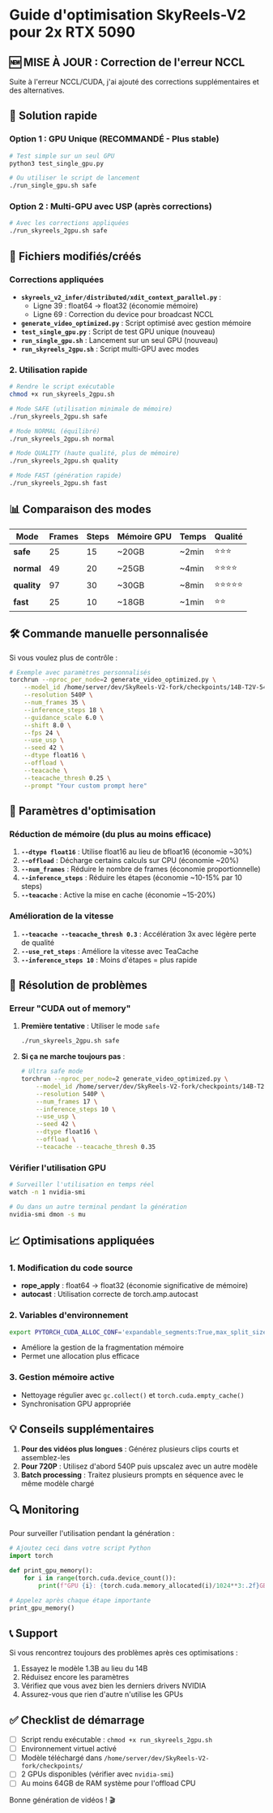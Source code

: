 # Guide d'optimisation SkyReels-V2 pour 2x RTX 5090

## 🆕 MISE À JOUR : Correction de l'erreur NCCL

Suite à l'erreur NCCL/CUDA, j'ai ajouté des corrections supplémentaires et des alternatives.

## 🚀 Solution rapide

### Option 1 : GPU Unique (RECOMMANDÉ - Plus stable)

```bash
# Test simple sur un seul GPU
python3 test_single_gpu.py

# Ou utiliser le script de lancement
./run_single_gpu.sh safe
```

### Option 2 : Multi-GPU avec USP (après corrections)

```bash
# Avec les corrections appliquées
./run_skyreels_2gpu.sh safe
```

## 📝 Fichiers modifiés/créés

### Corrections appliquées
- **`skyreels_v2_infer/distributed/xdit_context_parallel.py`** : 
  - Ligne 39 : float64 → float32 (économie mémoire)
  - Ligne 69 : Correction du device pour broadcast NCCL
- **`generate_video_optimized.py`** : Script optimisé avec gestion mémoire
- **`test_single_gpu.py`** : Script de test GPU unique (nouveau)
- **`run_single_gpu.sh`** : Lancement sur un seul GPU (nouveau)
- **`run_skyreels_2gpu.sh`** : Script multi-GPU avec modes

### 2. Utilisation rapide

```bash
# Rendre le script exécutable
chmod +x run_skyreels_2gpu.sh

# Mode SAFE (utilisation minimale de mémoire)
./run_skyreels_2gpu.sh safe

# Mode NORMAL (équilibré)
./run_skyreels_2gpu.sh normal

# Mode QUALITY (haute qualité, plus de mémoire)
./run_skyreels_2gpu.sh quality

# Mode FAST (génération rapide)
./run_skyreels_2gpu.sh fast
```

## 📊 Comparaison des modes

| Mode | Frames | Steps | Mémoire GPU | Temps | Qualité |
|------|--------|-------|-------------|-------|---------|
| **safe** | 25 | 15 | ~20GB | ~2min | ⭐⭐⭐ |
| **normal** | 49 | 20 | ~25GB | ~4min | ⭐⭐⭐⭐ |
| **quality** | 97 | 30 | ~30GB | ~8min | ⭐⭐⭐⭐⭐ |
| **fast** | 25 | 10 | ~18GB | ~1min | ⭐⭐ |

## 🛠️ Commande manuelle personnalisée

Si vous voulez plus de contrôle :

```bash
# Exemple avec paramètres personnalisés
torchrun --nproc_per_node=2 generate_video_optimized.py \
    --model_id /home/server/dev/SkyReels-V2-fork/checkpoints/14B-T2V-540P \
    --resolution 540P \
    --num_frames 35 \
    --inference_steps 18 \
    --guidance_scale 6.0 \
    --shift 8.0 \
    --fps 24 \
    --use_usp \
    --seed 42 \
    --dtype float16 \
    --offload \
    --teacache \
    --teacache_thresh 0.25 \
    --prompt "Your custom prompt here"
```

## 🔧 Paramètres d'optimisation

### Réduction de mémoire (du plus au moins efficace)

1. **`--dtype float16`** : Utilise float16 au lieu de bfloat16 (économie ~30%)
2. **`--offload`** : Décharge certains calculs sur CPU (économie ~20%)
3. **`--num_frames`** : Réduire le nombre de frames (économie proportionnelle)
4. **`--inference_steps`** : Réduire les étapes (économie ~10-15% par 10 steps)
5. **`--teacache`** : Active la mise en cache (économie ~15-20%)

### Amélioration de la vitesse

1. **`--teacache --teacache_thresh 0.3`** : Accélération 3x avec légère perte de qualité
2. **`--use_ret_steps`** : Améliore la vitesse avec TeaCache
3. **`--inference_steps 10`** : Moins d'étapes = plus rapide

## 🐛 Résolution de problèmes

### Erreur "CUDA out of memory"

1. **Première tentative** : Utiliser le mode `safe`
   ```bash
   ./run_skyreels_2gpu.sh safe
   ```

2. **Si ça ne marche toujours pas** :
   ```bash
   # Ultra safe mode
   torchrun --nproc_per_node=2 generate_video_optimized.py \
       --model_id /home/server/dev/SkyReels-V2-fork/checkpoints/14B-T2V-540P \
       --resolution 540P \
       --num_frames 17 \
       --inference_steps 10 \
       --use_usp \
       --seed 42 \
       --dtype float16 \
       --offload \
       --teacache --teacache_thresh 0.35
   ```

### Vérifier l'utilisation GPU

```bash
# Surveiller l'utilisation en temps réel
watch -n 1 nvidia-smi

# Ou dans un autre terminal pendant la génération
nvidia-smi dmon -s mu
```

## 📈 Optimisations appliquées

### 1. Modification du code source
- **rope_apply** : float64 → float32 (économie significative de mémoire)
- **autocast** : Utilisation correcte de torch.amp.autocast

### 2. Variables d'environnement
```bash
export PYTORCH_CUDA_ALLOC_CONF='expandable_segments:True,max_split_size_mb:512'
```
- Améliore la gestion de la fragmentation mémoire
- Permet une allocation plus efficace

### 3. Gestion mémoire active
- Nettoyage régulier avec `gc.collect()` et `torch.cuda.empty_cache()`
- Synchronisation GPU appropriée

## 💡 Conseils supplémentaires

1. **Pour des vidéos plus longues** : Générez plusieurs clips courts et assemblez-les
2. **Pour 720P** : Utilisez d'abord 540P puis upscalez avec un autre modèle
3. **Batch processing** : Traitez plusieurs prompts en séquence avec le même modèle chargé

## 🔍 Monitoring

Pour surveiller l'utilisation pendant la génération :

```python
# Ajoutez ceci dans votre script Python
import torch

def print_gpu_memory():
    for i in range(torch.cuda.device_count()):
        print(f"GPU {i}: {torch.cuda.memory_allocated(i)/1024**3:.2f}GB / {torch.cuda.max_memory_allocated(i)/1024**3:.2f}GB")

# Appelez après chaque étape importante
print_gpu_memory()
```

## 📞 Support

Si vous rencontrez toujours des problèmes après ces optimisations :

1. Essayez le modèle 1.3B au lieu du 14B
2. Réduisez encore les paramètres
3. Vérifiez que vous avez bien les derniers drivers NVIDIA
4. Assurez-vous que rien d'autre n'utilise les GPUs

## ✅ Checklist de démarrage

- [ ] Script rendu exécutable : `chmod +x run_skyreels_2gpu.sh`
- [ ] Environnement virtuel activé
- [ ] Modèle téléchargé dans `/home/server/dev/SkyReels-V2-fork/checkpoints/`
- [ ] 2 GPUs disponibles (vérifier avec `nvidia-smi`)
- [ ] Au moins 64GB de RAM système pour l'offload CPU

Bonne génération de vidéos ! 🎬